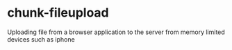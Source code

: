 # chunk-fileupload
Uploading file from a browser  application to the server from  memory limited devices such as iphone 
